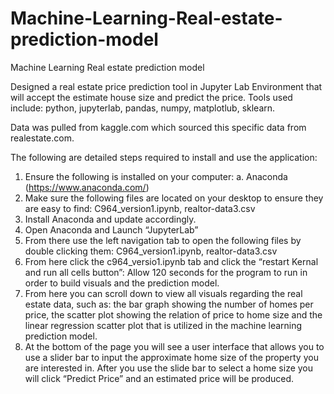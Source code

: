 # Machine-Learning-Real-estate-prediction-model
Machine Learning Real estate prediction model 

Designed a real estate price prediction tool in Jupyter Lab Environment that will accept the estimate house size and predict the price. 
Tools used include: python, jupyterlab, pandas, numpy, matplotlub, sklearn.

Data was pulled from kaggle.com which sourced this specific data from realestate.com.

The following are detailed steps required to install and use the application:
1. Ensure the following is installed on your computer:
a. Anaconda (https://www.anaconda.com/)
2. Make sure the following files are located on your desktop to ensure they are easy to find: C964_version1.ipynb, realtor-data3.csv
3. Install Anaconda and update accordingly.
4. Open Anaconda and Launch “JupyterLab”
5. From there use the left navigation tab to open the following files by double clicking
them: C964_version1.ipynb, realtor-data3.csv
6. From here click the c964_versio1.ipynb tab and click the “restart Kernal and run all cells
button”: Allow 120 seconds for the program to run in order to build visuals and the prediction model.
7. From here you can scroll down to view all visuals regarding the real estate data, such as:
the bar graph showing the number of homes per price, the scatter plot showing the
relation of price to home size and the linear regression scatter plot that is utilized in the
machine learning prediction model.
8. At the bottom of the page you will see a user interface that allows you to use a slider bar
to input the approximate home size of the property you are interested in. After you use
the slide bar to select a home size you will click “Predict Price” and an estimated price
will be produced. 

